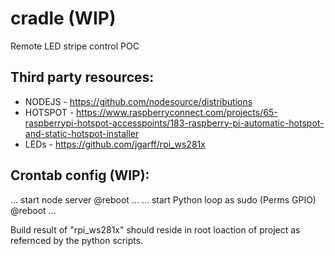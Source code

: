 # cradle (WIP)
Remote LED stripe control POC





## Third party resources:

* NODEJS - https://github.com/nodesource/distributions
* HOTSPOT - https://www.raspberryconnect.com/projects/65-raspberrypi-hotspot-accesspoints/183-raspberry-pi-automatic-hotspot-and-static-hotspot-installer
* LEDs - https://github.com/jgarff/rpi_ws281x

## Crontab config (WIP):

... start node server @reboot ...
... start Python loop as sudo (Perms GPIO) @reboot ...


Build result of "rpi_ws281x" should reside in root loaction of project as refernced by the python scripts.
